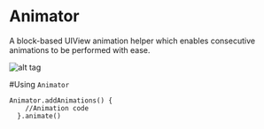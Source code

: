 # Animator
A block-based UIView animation helper which enables consecutive animations to be performed with ease.

![alt tag](https://raw.githubusercontent.com/vishalvshekkar/Animator/master/AnimatorDemoExample.gif)

#Using `Animator`

```
Animator.addAnimations() {
    //Animation code
  }.animate()
```
